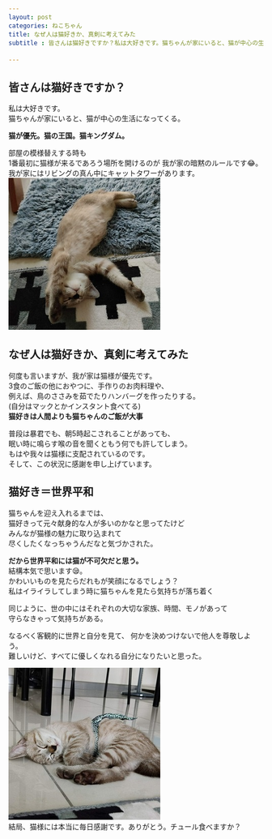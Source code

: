 ```yaml
---
layout: post
categories: ねこちゃん
title: なぜ人は猫好きか、真剣に考えてみた
subtitle : 皆さんは猫好きですか？私は大好きです。猫ちゃんが家にいると、猫が中心の生活になってくる。

---
```

## 皆さんは猫好きですか？
私は大好きです。<br>
猫ちゃんが家にいると、猫が中心の生活になってくる。

**猫が優先。猫の王国。猫キングダム。**

部屋の模様替えする時も<br>
1番最初に猫様が来るであろう場所を開けるのが
我が家の暗黙のルールです😂。<br>
我が家にはリビングの真ん中にキャットタワーがあります。
![かわいいごま](/assets/img/2021-06-15-3/かわいいごま.jpg)


## なぜ人は猫好きか、真剣に考えてみた
何度も言いますが、我が家は猫様が優先です。<br>
3食のご飯の他におやつに、手作りのお肉料理や、<br>
例えば、鳥のささみを茹でたりハンバーグを作ったりする。<br>
(自分はマックとかインスタント食べてる)<br>
**猫好きは人間よりも猫ちゃんのご飯が大事**<br>

普段は暴君でも、朝5時起こされることがあっても、<br>
眠い時に鳴らす喉の音を聞くともう何でも許してしまう。<br>
もはや我々は猫様に支配されているのです。<br>
そして、この状況に感謝を申し上げています。

## 猫好き＝世界平和
猫ちゃんを迎え入れるまでは、<br>
猫好きって元々献身的な人が多いのかなと思ってたけど<br>
みんなが猫様の魅力に取り込まれて<br>
尽くしたくなっちゃうんだなと気づかされた。<br>

**だから世界平和には猫が不可欠だと思う。**<br>
結構本気で思います😪。<br>
かわいいものを見たらだれもが笑顔になるでしょう？<br>
私はイライラしてしまう時に猫ちゃんを見たら気持ちが落ち着く<br>

同じように、世の中にはそれぞれの大切な家族、時間、モノがあって<br>
守らなきゃって気持ちがある。<br>

なるべく客観的に世界と自分を見て、
何かを決めつけないで他人を尊敬しよう。<br>
難しいけど、すべてに優しくなれる自分になりたいと思った。<br>

![世界平和](/assets/img/2021-06-15-3/世界平和.jpg)<br>
結局、猫様には本当に毎日感謝です。ありがとう。チュール食べますか？<br>
<br>
<br>

